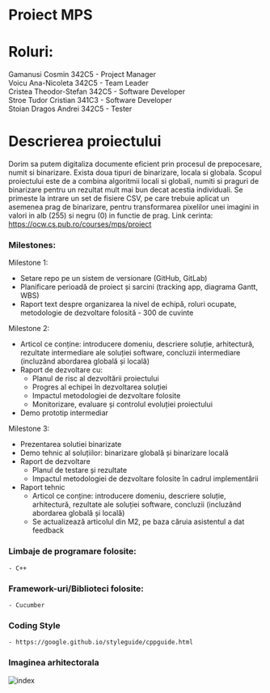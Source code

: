 # Proiect MPS

# Roluri: <br/>
Gamanusi Cosmin 342C5 - Project Manager <br/>
Voicu Ana-Nicoleta 342C5 - Team Leader <br/>
Cristea Theodor-Stefan 342C5 - Software Developer <br/>
Stroe Tudor Cristian 341C3 - Software Developer <br/>
Stoian Dragos Andrei 342C5 - Tester <br/>

# Descrierea proiectului
Dorim sa putem digitaliza documente eficient prin procesul de prepocesare, numit si binarizare. Exista doua tipuri de binarizare, locala si globala. Scopul proiectului este de a combina algoritmii locali si globali, numiti si praguri de binarizare pentru un rezultat mult mai bun decat acestia individuali. Se primeste la intrare un set de fisiere CSV, pe care trebuie aplicat un asemenea prag de binarizare, pentru transformarea pixelilor unei imagini in valori in alb (255) si negru (0) in functie de prag. 
Link cerinta: https://ocw.cs.pub.ro/courses/mps/proiect

### Milestones: <br/>
Milestone 1: <br/>
- Setare repo pe un sistem de versionare (GitHub, GitLab) <br/>
- Planificare perioadă de proiect și sarcini (tracking app, diagrama Gantt, WBS) <br/>
- Raport text despre organizarea la nivel de echipă, roluri ocupate, metodologie de dezvoltare folosită - 300 de cuvinte <br/>

Milestone 2: <br/>
- Articol ce conține: introducere domeniu, descriere soluție, arhitectură, rezultate intermediare ale soluției software, concluzii intermediare (incluzând abordarea globală și locală) <br/>
- Raport de dezvoltare cu: <br/>
    - Planul de risc al dezvoltării proiectului <br/>
    - Progres al echipei în dezvoltarea soluției <br/>
    - Impactul metodologiei de dezvoltare folosite <br/>
    - Monitorizare, evaluare și controlul evoluției proiectului <br/>
- Demo prototip intermediar <br/>

Milestone 3: <br/>
- Prezentarea solutiei binarizate <br/>
- Demo tehnic al soluțiilor: binarizare globală și binarizare locală <br/>
- Raport de dezvoltare <br/>
    - Planul de testare și rezultate <br/>
    - Impactul metodologiei de dezvoltare folosite în cadrul implementării <br/>
- Raport tehnic <br/>
    - Articol ce conține: introducere domeniu, descriere soluție, arhitectură, rezultate ale soluției software, concluzii (incluzând abordarea globală și locală) <br/>
    - Se actualizează articolul din M2, pe baza căruia asistentul a dat feedback <br/>


### Limbaje de programare folosite:
    - C++
### Framework-uri/Biblioteci folosite:
    - Cucumber  
### Coding Style
    - https://google.github.io/styleguide/cppguide.html
### Imaginea arhitectorala
![index](https://user-images.githubusercontent.com/29024852/200840523-0a1ac327-b140-4da0-9be9-8cb50709626f.jpeg)

